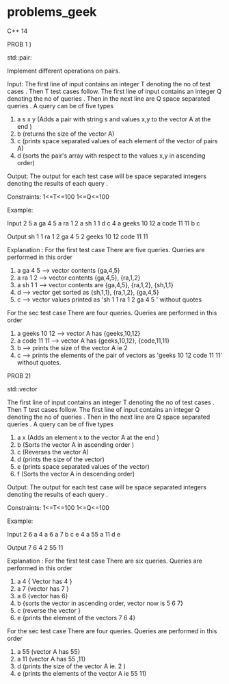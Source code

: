 # problems_geek


C++ 14


PROB 1 )


std::pair:

Implement different operations on pairs.

Input:
The first line of input contains an integer T denoting the no of test cases . Then T test cases follow. The first line of input contains an integer Q denoting the no of queries . Then in the next line are Q space separated queries .
A query can be of five types 
1. a s x y (Adds a pair with string s and values x,y to the vector A at the end )
2. b (returns the size of the vector A)
3. c (prints space separated values of each element of the vector of pairs A)
4. d (sorts the pair's array with respect to the values x,y in ascending order)


Output:
The output for each test case will  be space separated integers denoting the results of each query . 

Constraints:
1<=T<=100
1<=Q<=100

Example:

Input
2
5
a ga 4 5 a ra 1 2 a sh 1 1 d c
4
a geeks 10 12  a code 11 11 b c

Output
sh 1 1 ra 1 2 ga 4 5 
2 geeks 10 12 code 11 11


Explanation :
For the first test case
There are five queries. Queries are performed in this order
1. a ga 4 5   --> vector contents {ga,4,5} 
2. a ra 1 2    --> vector contents {ga,4,5}, {ra,1,2}
3. a sh 1 1    --> vector contents are {ga,4,5}, {ra,1,2}, {sh,1,1}
4. d               --> vector get sorted as {sh,1,1}, {ra,1,2}, {ga,4,5}
5. c               --> vector values printed as 'sh 1 1 ra 1 2 ga 4 5 ' without quotes 

For the sec test case 
There are four queries. Queries are performed in this order
1. a geeks 10 12 --> vector A has {geeks,10,12}  
2. a code 11 11   --> vector A has {geeks,10,12}, {code,11,11}
3. b       --> prints the size of the vector A ie 2
4. c       --> prints the elements of the pair of vectors as 'geeks 10 12 code 11 11' without quotes.

PROB 2)

std::vector

The first line of input contains an integer T denoting the no of test cases . Then T test cases follow. The first line of input contains an integer Q denoting the no of queries . Then in the next line are Q space separated queries .
A query can be of five types 
1. a x (Adds an element x to the vector A at the end )
2. b (Sorts the vector A in ascending order )
3. c (Reverses the vector A)
4. d (prints the size of the vector)
5. e (prints space separated values of the vector)
5. f  (Sorts the vector A in descending order)


Output:
The output for each test case will  be space separated integers denoting the results of each query . 

Constraints:
1<=T<=100
1<=Q<=100

Example:

Input
2
6
a 4 a 6 a 7 b c e
4
a 55 a 11 d e
 
Output
7 6 4
2 55 11

Explanation :
For the first test case
There are six queries. Queries are performed in this order
1. a 4 { Vector has 4  }
2. a 7 {vector has 7 }
3. a 6 {vector has 6}
4. b {sorts the vector in ascending order, vector now is 5 6 7}
5. c {reverse the vector }
6. e {prints the element of the vectors 7 6 4}

For the sec test case 
There are four queries. Queries are performed in this order
1. a 55  (vector A has 55}
2. a 11  (vector A has 55 ,11}
3. d      (prints the size of the vector A ie. 2 )
4. e      (prints the elements of the vector A ie 55 11)
